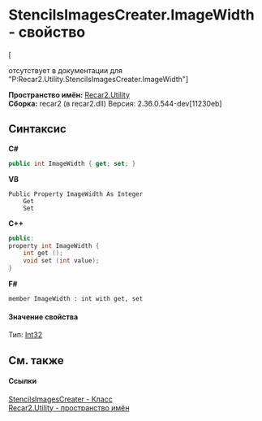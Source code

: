 # StencilsImagesCreater.ImageWidth - свойство
 

\[<summary> отсутствует в документации для "P:Recar2.Utility.StencilsImagesCreater.ImageWidth"\]

**Пространство имён:**&nbsp;<a href="d50c0792-8760-2227-d62c-fe7f043caae9">Recar2.Utility</a><br />**Сборка:**&nbsp;recar2 (в recar2.dll) Версия: 2.36.0.544-dev[11230eb]

## Синтаксис

**C#**<br />
``` C#
public int ImageWidth { get; set; }
```

**VB**<br />
``` VB
Public Property ImageWidth As Integer
	Get
	Set
```

**C++**<br />
``` C++
public:
property int ImageWidth {
	int get ();
	void set (int value);
}
```

**F#**<br />
``` F#
member ImageWidth : int with get, set

```


#### Значение свойства
Тип:&nbsp;<a href="http://msdn2.microsoft.com/ru-ru/library/td2s409d" target="_blank">Int32</a>

## См. также


#### Ссылки
<a href="dc84e1de-15d1-4eab-86c0-761eac727aa6">StencilsImagesCreater - Класс</a><br /><a href="d50c0792-8760-2227-d62c-fe7f043caae9">Recar2.Utility - пространство имён</a><br />